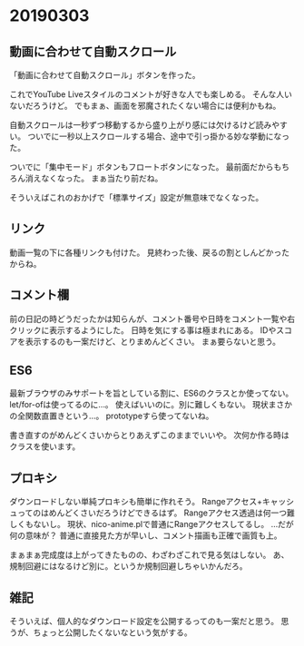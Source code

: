 # 20190303
## 動画に合わせて自動スクロール
「動画に合わせて自動スクロール」ボタンを作った。

これでYouTube Liveスタイルのコメントが好きな人でも楽しめる。
そんな人いないだろうけど。
でもまぁ、画面を邪魔されたくない場合には便利かもね。

自動スクロールは一秒ずつ移動するから盛り上がり感には欠けるけど読みやすい。
ついでに一秒以上スクロールする場合、途中で引っ掛かる妙な挙動になった。

ついでに「集中モード」ボタンもフロートボタンになった。
最前面だからもちろん消えなくなった。
まぁ当たり前だね。

そういえばこれのおかげで「標準サイズ」設定が無意味でなくなった。

## リンク
動画一覧の下に各種リンクも付けた。
見終わった後、戻るの割としんどかったからね。

## コメント欄
前の日記の時どうだったかは知らんが、コメント番号や日時をコメント一覧や右クリックに表示するようにした。
日時を気にする事は極まれにある。
IDやスコアを表示するのも一案だけど、とりまめんどくさい。
まぁ要らないと思う。

## ES6
最新ブラウザのみサポートを旨としている割に、ES6のクラスとか使ってない。
let/for-ofは使ってるのに…。
使えばいいのに。別に難しくもない。
現状まさかの全関数直置きという…。
prototypeすら使ってないね。

書き直すのがめんどくさいからとりあえずこのままでいいや。
次何か作る時はクラスを使います。

## プロキシ
ダウンロードしない単純プロキシも簡単に作れそう。
Rangeアクセス+キャッシュってのはめんどくさいだろうけどできるはず。
Rangeアクセス透過は何一つ難しくもないし。
現状、nico-anime.plで普通にRangeアクセスしてるし。
…だが何の意味が？ 普通に直接見た方が早いし、コメント描画も正確で画質も上。

まぁまぁ完成度は上がってきたものの、わざわざこれで見る気はしない。
あ、規制回避にはなるけど別に。というか規制回避しちゃいかんだろ。

## 雑記
そういえば、個人的なダウンロード設定を公開するってのも一案だと思う。
思うが、ちょっと公開したくないなという気がする。
